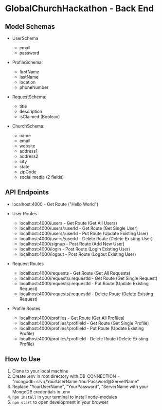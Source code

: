 # GlobalChurchHackathon - Back End

## Model Schemas
* UserSchema
  + email
  + password

* ProfileSchema:
  + firstName
  + lastName
  + location
  + phoneNumber

* RequestSchema:
  + title
  + description
  + isClaimed (Boolean)

* ChurchSchema:
  + name
  + email
  + website
  + address1
  + address2
  + city
  + state
  + zipCode
  + social media (2 fields)

## API Endpoints 
* localhost:4000 - Get Route ("Hello World")

* User Routes
  + localhost:4000/users - Get Route (Get All Users)
  + localhost:4000/users/:userId - Get Route (Get Single User)
  + localhost:4000/users/:userId - Put Route (Update Existing User)
  + localhost:4000/users/:userId - Delete Route (Delete Existing User)
  + localhost:4000/signup - Post Route (Add New User)
  + localhost:4000/login - Post Route (Login Existing User)
  + localhost:4000/logout - Post Route (Logout Existing User)

* Request Routes
  + localhost:4000/requests - Get Route (Get All Requests)
  + localhost:4000/requests/:requestId - Get Route (Get Single Request)
  + localhost:4000/requests/:requestId - Put Route (Update Existing Request)
  + localhost:4000/requests/:requestId - Delete Route (Delete Existing Request)

* Profile Routes
  + localhost:4000/profiles - Get Route (Get All Profiles)
  + localhost:4000/profiles/:profileId - Get Route (Get Single Profile)
  + localhost:4000/profiles/:profileId - Put Route (Update Existing Profile)
  + localhost:4000/profiles/:profileId - Delete Route (Delete Existing Profile)

## How to Use
1. Clone to your local machine
2. Create .env in root directory with DB_CONNECTION = "mongodb+srv://YourUserName:YourPassword@ServerName"
3. Replace "YourUserName", "YourPassword", "ServerName with your MongoDB credentials in .env 
4. `npm install` in your terminal to install node-modules
5. `npm start` to open development in your browser
